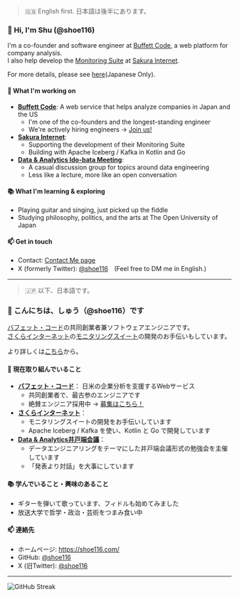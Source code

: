 > 🇬🇧 English first. 日本語は後半にあります。

### 👋 Hi, I'm Shu (@shoe116)

I'm a co-founder and software engineer at [Buffett Code](https://www.buffett-code.com/), a web platform for company analysis.  
I also help develop the [Monitoring Suite](https://manual.sakura.ad.jp/cloud/appliance/monitoring-suite/index.html) at [Sakura Internet](https://sakura.ad.jp/).

For more details, please see [here](https://shoe116.com/)(Japanese Only).

#### 🚀 What I'm working on
- **[Buffett Code](https://www.buffett-code.com/)**: A web service that helps analyze companies in Japan and the US  
  - I'm one of the co-founders and the longest-standing engineer  
  - We're actively hiring engineers → [Join us!](https://career.buffett-code.com/)
- **[Sakura Internet](https://sakura.ad.jp/)**:  
  - Supporting the development of their Monitoring Suite  
  - Building with Apache Iceberg / Kafka in Kotlin and Go
- **[Data & Analytics Ido-bata Meeting](https://data-analytics-idobata.connpass.com/)**:  
  - A casual discussion group for topics around data engineering  
  - Less like a lecture, more like an open conversation

#### 📚 What I'm learning & exploring
- Playing guitar and singing, just picked up the fiddle
- Studying philosophy, politics, and the arts at The Open University of Japan

#### 📫 Get in touch
- Contact: [Contact Me page](https://docs.google.com/forms/d/e/1FAIpQLSco7sT1Fnhxwy8G-kBbN9X8rMhVnuueOumMJbGnKH2Md0ycag/viewform)
- X (formerly Twitter): [@shoe116](https://x.com/shoe116)　(Feel free to DM me in English.)

---

> 🇯🇵 以下、日本語です。

### 👋 こんにちは、しゅう（@shoe116）です

[バフェット・コード](https://www.buffett-code.com/)の共同創業者兼ソフトウェアエンジニアです。  
[さくらインターネット](https://sakura.ad.jp/)の[モニタリングスイート](https://manual.sakura.ad.jp/cloud/appliance/monitoring-suite/index.html)の開発のお手伝いもしています。

より詳しくは[こちら](https://shoe116.com/)から。

#### 🚀 現在取り組んでいること
- **[バフェット・コード](https://www.buffett-code.com/)**： 日米の企業分析を支援するWebサービス  
  - 共同創業者で、最古参のエンジニアです  
  - 絶賛エンジニア採用中 → [募集はこちら！](https://career.buffett-code.com/)
- **[さくらインターネット](https://sakura.ad.jp/)**：  
  - モニタリングスイートの開発をお手伝いしています  
  - Apache Iceberg / Kafka を使い、Kotlin と Go で開発しています
- **[Data & Analytics井戸端会議](https://data-analytics-idobata.connpass.com/)**：  
  - データエンジニアリングをテーマにした井戸端会議形式の勉強会を主催しています  
  - 「発表より対話」を大事にしています

#### 📚 学んでいること・興味のあること
- ギターを弾いて歌っています、フィドルも始めてみました
- 放送大学で哲学・政治・芸術をつまみ食い中

#### 📫 連絡先
- ホームページ: https://shoe116.com/
- GitHub: [@shoe116](https://github.com/shoe116)
- X (旧Twitter): [@shoe116](https://x.com/shoe116)

----
![GitHub Streak](https://streak-stats.demolab.com/?user=shoe116)






